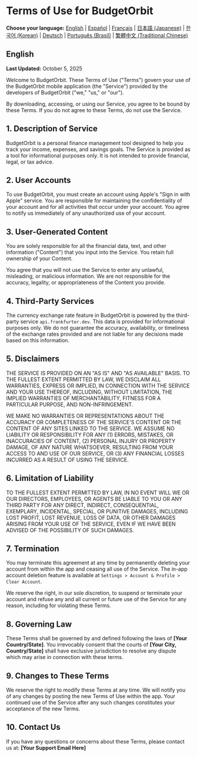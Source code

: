 # Terms of Use for BudgetOrbit

**Choose your language:**
[English](#english) | [Español](#español) | [Français](#français) | [日本語 (Japanese)](#日本語-japanese) | [한국어 (Korean)](#한국어-korean) | [Deutsch](#deutsch) | [Português (Brasil)](#português-brasil) | [繁體中文 (Traditional Chinese)](#繁體中文-traditional-chinese)


## English
**Last Updated:** October 5, 2025

Welcome to BudgetOrbit. These Terms of Use ("Terms") govern your use of the BudgetOrbit mobile application (the "Service") provided by the developers of BudgetOrbit ("we," "us," or "our").

By downloading, accessing, or using our Service, you agree to be bound by these Terms. If you do not agree to these Terms, do not use the Service.

## 1. Description of Service

BudgetOrbit is a personal finance management tool designed to help you track your income, expenses, and savings goals. The Service is provided as a tool for informational purposes only. It is not intended to provide financial, legal, or tax advice.

## 2. User Accounts

To use BudgetOrbit, you must create an account using Apple's "Sign in with Apple" service. You are responsible for maintaining the confidentiality of your account and for all activities that occur under your account. You agree to notify us immediately of any unauthorized use of your account.

## 3. User-Generated Content

You are solely responsible for all the financial data, text, and other information ("Content") that you input into the Service. You retain full ownership of your Content.

You agree that you will not use the Service to enter any unlawful, misleading, or malicious information. We are not responsible for the accuracy, legality, or appropriateness of the Content you provide.

## 4. Third-Party Services

The currency exchange rate feature in BudgetOrbit is powered by the third-party service `api.frankfurter.dev`. This data is provided for informational purposes only. We do not guarantee the accuracy, availability, or timeliness of the exchange rates provided and are not liable for any decisions made based on this information.

## 5. Disclaimers

THE SERVICE IS PROVIDED ON AN "AS IS" AND "AS AVAILABLE" BASIS. TO THE FULLEST EXTENT PERMITTED BY LAW, WE DISCLAIM ALL WARRANTIES, EXPRESS OR IMPLIED, IN CONNECTION WITH THE SERVICE AND YOUR USE THEREOF, INCLUDING, WITHOUT LIMITATION, THE IMPLIED WARRANTIES OF MERCHANTABILITY, FITNESS FOR A PARTICULAR PURPOSE, AND NON-INFRINGEMENT.

WE MAKE NO WARRANTIES OR REPRESENTATIONS ABOUT THE ACCURACY OR COMPLETENESS OF THE SERVICE'S CONTENT OR THE CONTENT OF ANY SITES LINKED TO THE SERVICE. WE ASSUME NO LIABILITY OR RESPONSIBILITY FOR ANY (1) ERRORS, MISTAKES, OR INACCURACIES OF CONTENT, (2) PERSONAL INJURY OR PROPERTY DAMAGE, OF ANY NATURE WHATSOEVER, RESULTING FROM YOUR ACCESS TO AND USE OF OUR SERVICE, OR (3) ANY FINANCIAL LOSSES INCURRED AS A RESULT OF USING THE SERVICE.

## 6. Limitation of Liability

TO THE FULLEST EXTENT PERMITTED BY LAW, IN NO EVENT WILL WE OR OUR DIRECTORS, EMPLOYEES, OR AGENTS BE LIABLE TO YOU OR ANY THIRD PARTY FOR ANY DIRECT, INDIRECT, CONSEQUENTIAL, EXEMPLARY, INCIDENTAL, SPECIAL, OR PUNITIVE DAMAGES, INCLUDING LOST PROFIT, LOST REVENUE, LOSS OF DATA, OR OTHER DAMAGES ARISING FROM YOUR USE OF THE SERVICE, EVEN IF WE HAVE BEEN ADVISED OF THE POSSIBILITY OF SUCH DAMAGES.

## 7. Termination

You may terminate this agreement at any time by permanently deleting your account from within the app and ceasing all use of the Service. The in-app account deletion feature is available at `Settings > Account & Profile > Clear Account`.

We reserve the right, in our sole discretion, to suspend or terminate your account and refuse any and all current or future use of the Service for any reason, including for violating these Terms.

## 8. Governing Law

These Terms shall be governed by and defined following the laws of **[Your Country/State]**. You irrevocably consent that the courts of **[Your City, Country/State]** shall have exclusive jurisdiction to resolve any dispute which may arise in connection with these terms.

## 9. Changes to These Terms

We reserve the right to modify these Terms at any time. We will notify you of any changes by posting the new Terms of Use within the app. Your continued use of the Service after any such changes constitutes your acceptance of the new Terms.

## 10. Contact Us

If you have any questions or concerns about these Terms, please contact us at:
**[Your Support Email Here]**
